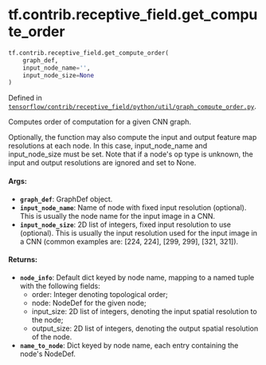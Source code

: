 <div itemscope itemtype="http://developers.google.com/ReferenceObject">
<meta itemprop="name" content="tf.contrib.receptive_field.get_compute_order" />
<meta itemprop="path" content="Stable" />
</div>

# tf.contrib.receptive_field.get_compute_order

``` python
tf.contrib.receptive_field.get_compute_order(
    graph_def,
    input_node_name='',
    input_node_size=None
)
```



Defined in [`tensorflow/contrib/receptive_field/python/util/graph_compute_order.py`](/code/stable/tensorflow/contrib/receptive_field/python/util/graph_compute_order.py).

Computes order of computation for a given CNN graph.

Optionally, the function may also compute the input and output feature map
resolutions at each node. In this case, input_node_name and input_node_size
must be set. Note that if a node's op type is unknown, the input and output
resolutions are ignored and set to None.

#### Args:

* <b>`graph_def`</b>: GraphDef object.
* <b>`input_node_name`</b>: Name of node with fixed input resolution (optional). This
    is usually the node name for the input image in a CNN.
* <b>`input_node_size`</b>: 2D list of integers, fixed input resolution to use
    (optional). This is usually the input resolution used for the input image
    in a CNN (common examples are: [224, 224], [299, 299], [321, 321]).

#### Returns:

* <b>`node_info`</b>: Default dict keyed by node name, mapping to a named tuple with
    the following fields:
    - order: Integer denoting topological order;
    - node: NodeDef for the given node;
    - input_size: 2D list of integers, denoting the input spatial resolution
      to the node;
    - output_size: 2D list of integers, denoting the output spatial resolution
      of the node.
* <b>`name_to_node`</b>: Dict keyed by node name, each entry containing the node's
    NodeDef.